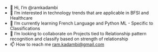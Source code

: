 - 👋 Hi, I’m @ramkadambi
- 👀 I’m interested in technology trends that are applicable in BFSI and Healthcare
- 🌱 I’m currently learning French Language and Python ML - Specific to Classifications
- 💞️ I’m looking to collaborate on Projects tied to Relationship pattern recognition and classify based on strength of relationship
- 📫 How to reach me ram.kadambi@gmail.com

<!---
ramkadambi/ramkadambi is a ✨ special ✨ repository because its `README.md` (this file) appears on your GitHub profile.
You can click the Preview link to take a look at your changes.
--->
